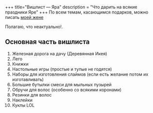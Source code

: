 +++
 title="Вишлист — Яра"
 description = "Что дарить на всякие праздники Яре"
+++
По всем темам, касающимся подарков, можно писать [моей жене](mailto:atana@bastilia.ru)

Полагаю, что неактуально!.

## Основная часть вишлиста
1. Железная дорога на дачу (Деревянная Икея)
1. Лего
1. Книжки 
1. Настольные игры (простые и тупые не годятся)
1. Наборы для изготовления слаймов (если есть желание потом их изготавливать)
1. Большие бутылки смеси для мыльных пузырей
1. Обручи для волос (особенно со всякими коронами)
1. Резинки для волос
1. Наклейки
1. Куклы LOL
